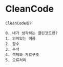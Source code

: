 # CleanCode

```
CleanCode란?
```
```
0. 내가 생각하는 클린코드란?
1. 의미있는 이름
2. 함수
3. 주석
4. 객체와 자료구조
5. 오류처리
```
